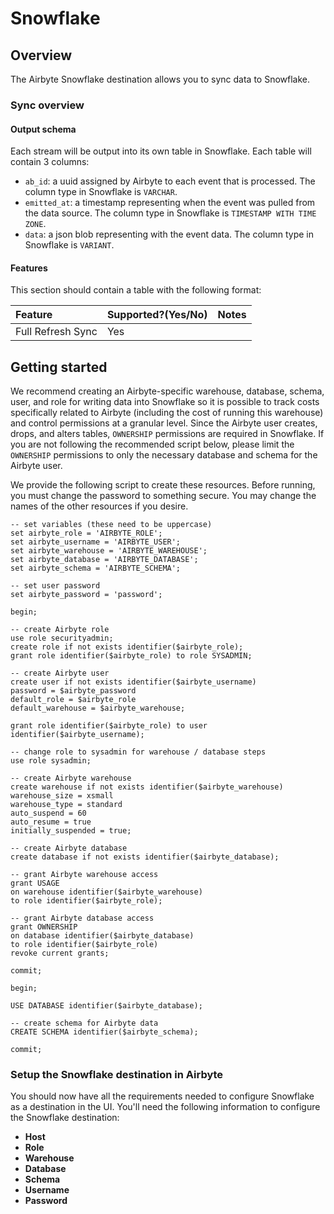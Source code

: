 # Snowflake

## Overview

The Airbyte Snowflake destination allows you to sync data to Snowflake.

### Sync overview

#### Output schema

Each stream will be output into its own table in Snowflake. Each table will contain 3 columns:

* `ab_id`: a uuid assigned by Airbyte to each event that is processed. The column type in Snowflake is `VARCHAR`.
* `emitted_at`: a timestamp representing when the event was pulled from the data source. The column type in Snowflake is `TIMESTAMP WITH TIME ZONE`.
* `data`: a json blob representing with the event data. The column type in Snowflake is `VARIANT`.

#### Features

This section should contain a table with the following format:

| Feature | Supported?\(Yes/No\) | Notes |
| :--- | :--- | :--- |
| Full Refresh Sync | Yes |  |

## Getting started

We recommend creating an Airbyte-specific warehouse, database, schema, user, and role for writing data into Snowflake so 
it is possible to track costs specifically related to Airbyte (including the cost of running this warehouse) and control permissions at a granular level. 
Since the Airbyte user creates, drops, and alters tables, `OWNERSHIP` permissions are required in Snowflake. If you are not 
following the recommended script below, please limit the `OWNERSHIP` permissions to only the necessary database and schema for the Airbyte user.

We provide the following script to create these resources. 
Before running, you must change the password to something secure. 
You may change the names of the other resources if you desire.

```
-- set variables (these need to be uppercase)
set airbyte_role = 'AIRBYTE_ROLE';
set airbyte_username = 'AIRBYTE_USER';
set airbyte_warehouse = 'AIRBYTE_WAREHOUSE';
set airbyte_database = 'AIRBYTE_DATABASE';
set airbyte_schema = 'AIRBYTE_SCHEMA';

-- set user password
set airbyte_password = 'password';

begin;

-- create Airbyte role
use role securityadmin;
create role if not exists identifier($airbyte_role);
grant role identifier($airbyte_role) to role SYSADMIN;

-- create Airbyte user
create user if not exists identifier($airbyte_username)
password = $airbyte_password
default_role = $airbyte_role
default_warehouse = $airbyte_warehouse;

grant role identifier($airbyte_role) to user identifier($airbyte_username);

-- change role to sysadmin for warehouse / database steps
use role sysadmin;

-- create Airbyte warehouse
create warehouse if not exists identifier($airbyte_warehouse)
warehouse_size = xsmall
warehouse_type = standard
auto_suspend = 60
auto_resume = true
initially_suspended = true;

-- create Airbyte database
create database if not exists identifier($airbyte_database);

-- grant Airbyte warehouse access
grant USAGE
on warehouse identifier($airbyte_warehouse)
to role identifier($airbyte_role);

-- grant Airbyte database access
grant OWNERSHIP
on database identifier($airbyte_database)
to role identifier($airbyte_role)
revoke current grants;

commit;

begin;

USE DATABASE identifier($airbyte_database);

-- create schema for Airbyte data
CREATE SCHEMA identifier($airbyte_schema);

commit;
```

### Setup the Snowflake destination in Airbyte

You should now have all the requirements needed to configure Snowflake as a destination in the UI. You'll need the following information to configure the Snowflake destination:

* **Host**
* **Role**
* **Warehouse**
* **Database**
* **Schema**
* **Username**
* **Password**
